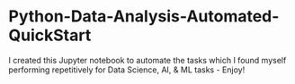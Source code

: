 # Python-Data-Analysis-Automated-QuickStart
I created this Jupyter notebook to automate the tasks which I found myself performing repetitively for Data Science, AI, &amp; ML tasks - Enjoy! 
